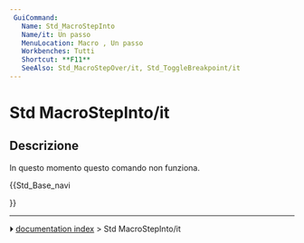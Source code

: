 ```yaml
---
 GuiCommand:
   Name: Std_MacroStepInto
   Name/it: Un passo
   MenuLocation: Macro , Un passo 
   Workbenches: Tutti
   Shortcut: **F11**
   SeeAlso: Std_MacroStepOver/it, Std_ToggleBreakpoint/it
---
```


# Std MacroStepInto/it



## Descrizione

In questo momento questo comando non funziona.





{{Std_Base_navi

}}



---
⏵ [documentation index](../README.md) > Std MacroStepInto/it
